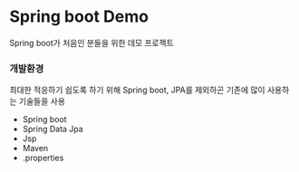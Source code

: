 # Spring boot Demo
Spring boot가 처음인 분들을 위한 데모 프로젝트  

### 개발환경
최대한 적응하기 쉽도록 하기 위해 Spring boot, JPA를 제외하곤 기존에 많이 사용하는 기술들을 사용  
* Spring boot
* Spring Data Jpa
* Jsp
* Maven
* .properties